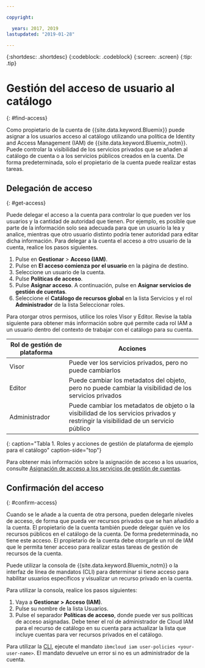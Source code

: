 ```yaml
---

copyright:

  years: 2017, 2019
lastupdated: "2019-01-28"

---
```


{:shortdesc: .shortdesc}
{:codeblock: .codeblock}
{:screen: .screen}
{:tip: .tip}

# Gestión del acceso de usuario al catálogo
{: #find-access}

Como propietario de la cuenta de {{site.data.keyword.Bluemix}} puede asignar a los usuarios acceso al catálogo utilizando una política de Identity and Access Management (IAM) de {{site.data.keyword.Bluemix_notm}}. Puede controlar la visibilidad de los servicios privados que se añaden al catálogo de cuenta o a los servicios públicos creados en la cuenta. De forma predeterminada, solo el propietario de la cuenta puede realizar estas tareas.

## Delegación de acceso
{: #get-access}

Puede delegar el acceso a la cuenta para controlar lo que pueden ver los usuarios y la cantidad de autoridad que tienen. Por ejemplo, es posible que parte de la información solo sea adecuada para que un usuario la lea y analice, mientras que otro usuario distinto podría tener autoridad para editar dicha información. Para delegar a la cuenta el acceso a otro usuario de la cuenta, realice los pasos siguientes.

1. Pulse en **Gestionar** > **Acceso (IAM)**.
2. Pulse en **El acceso comienza por el usuario** en la página de destino.
3. Seleccione un usuario de la cuenta.
4. Pulse **Políticas de acceso**.
5. Pulse **Asignar acceso**. A continuación, pulse en **Asignar servicios de gestión de cuentas**.
6. Seleccione el **Catálogo de recursos global** en la lista Servicios y el rol **Administrador** de la lista Seleccionar roles.

Para otorgar otros permisos, utilice los roles Visor y Editor. Revise la tabla siguiente para obtener más información sobre qué permite cada rol IAM a un usuario dentro del contexto de trabajar con el catálogo para su cuenta.

| Rol de gestión de plataforma | Acciones                                                                                                     |
|--------------------------|-------------------------------------------------------------------------------------------------------------|
| Visor                   | Puede ver los servicios privados, pero no puede cambiarlos                                                            |
| Editor                   | Puede cambiar los metadatos del objeto, pero no puede cambiar la visibilidad de los servicios privados                                |
| Administrador            | Puede cambiar los metadatos de objeto o la visibilidad de los servicios privados y restringir la visibilidad de un servicio público  |
{: caption="Tabla 1. Roles y acciones de gestión de plataforma de ejemplo para el catálogo" caption-side="top"}

Para obtener más información sobre la asignación de acceso a los usuarios, consulte [Asignación de acceso a los servicios de gestión de cuentas](/docs/iam?topic=iam-account-services).

## Confirmación del acceso
{: #confirm-access}

Cuando se le añade a la cuenta de otra persona, pueden delegarle niveles de acceso, de forma que pueda ver recursos privados que se han añadido a la cuenta. El propietario de la cuenta también puede delegar quién ve los recursos públicos en el catálogo de la cuenta. De forma predeterminada, no tiene este acceso. El propietario de la cuenta debe otorgarle un rol de IAM que le permita tener acceso para realizar estas tareas de gestión de recursos de la cuenta.

Puede utilizar la consola de {{site.data.keyword.Bluemix_notm}} o la interfaz de línea de mandatos (CLI) para determinar si tiene acceso para habilitar usuarios específicos y visualizar un recurso privado en la cuenta.

Para utilizar la consola, realice los pasos siguientes:

  1. Vaya a **Gestionar > Acceso (IAM)**.
  2. Pulse su nombre de la lista Usuarios.
  3. Pulse el separador **Políticas de acceso**, donde puede ver sus políticas de acceso asignadas. Debe tener el rol de administrador de Cloud IAM para el recurso de catálogo en su cuenta para actualizar la lista que incluye cuentas para ver recursos privados en el catálogo.


Para utilizar la [CLI](/docs/cli/reference/ibmcloud?topic=cloud-cli-ibmcloud_commands_iam#ibmcloud_commands_iam), ejecute el mandato `ibmcloud iam user-policies <your-user-name>`. El mandato devuelve un error si no es un administrador de la cuenta.
